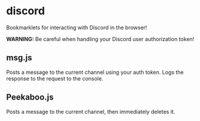 # discord
Bookmarklets for interacting with Discord in the browser!

**WARNING:** Be careful when handling your Discord user authorization token!

## msg.js
Posts a message to the current channel using your auth token.
Logs the response to the request to the console.

## Peekaboo.js
Posts a message to the current channel, then immediately deletes it.